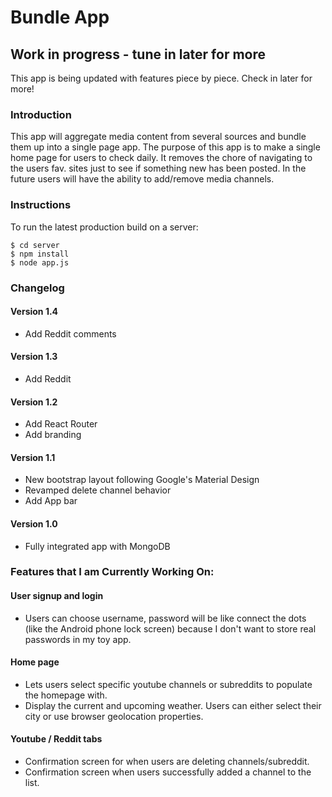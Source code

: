 # Bundle App

## Work in progress - tune in later for more
This app is being updated with features piece by piece. Check in later for more!

### Introduction
This app will aggregate media content from several sources and bundle them up into a single page app.
The purpose of this app is to make a single home page for users to check daily.
It removes the chore of navigating to the users fav. sites just to see if something new has been posted.
In the future users will have the ability to add/remove media channels.

### Instructions
To run the latest production build on a server:

```shell
$ cd server
$ npm install
$ node app.js
```

### Changelog
#### Version 1.4
- Add Reddit comments

#### Version 1.3
- Add Reddit

#### Version 1.2
- Add React Router
- Add branding

#### Version 1.1
- New bootstrap layout following Google's Material Design
- Revamped delete channel behavior
- Add App bar

#### Version 1.0
- Fully integrated app with MongoDB

### Features that I am Currently Working On:
#### User signup and login
- Users can choose username, password will be like connect the dots (like the Android phone lock screen) because I don't want to store real passwords in my toy app.
#### Home page
- Lets users select specific youtube channels or subreddits to populate the homepage with.
- Display the current and upcoming weather. Users can either select their city or use browser geolocation properties.
#### Youtube / Reddit tabs
- Confirmation screen for when users are deleting channels/subreddit.
- Confirmation screen when users successfully added a channel to the list.
